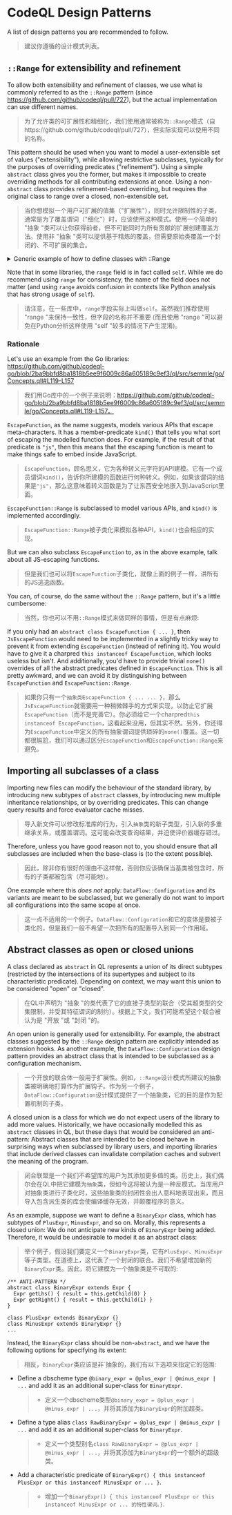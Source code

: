 # CodeQL Design Patterns

A list of design patterns you are recommended to follow.

> 建议你遵循的设计模式列表。

## `::Range` for extensibility and refinement

To allow both extensibility and refinement of classes, we use what is commonly referred to as the `::Range` pattern (since https://github.com/github/codeql/pull/727), but the actual implementation can use different names.

> 为了允许类的可扩展性和精细化，我们使用通常被称为`::Range`模式（自https://github.com/github/codeql/pull/727），但实际实现可以使用不同的名称。

This pattern should be used when you want to model a user-extensible set of values ("extensibility"), while allowing restrictive subclasses, typically for the purposes of overriding predicates ("refinement"). Using a simple `abstract` class gives you the former, but makes it impossible to create overriding methods for all contributing extensions at once. Using a non-`abstract` class provides refinement-based overriding, but requires the original class to range over a closed, non-extensible set.

> 当你想模拟一个用户可扩展的值集（"扩展性"），同时允许限制性的子类，通常是为了覆盖谓词（"细化"）时，应该使用这种模式。使用一个简单的 "抽象 "类可以让你获得前者，但不可能同时为所有贡献的扩展创建覆盖方法。使用非 "抽象 "类可以提供基于精炼的覆盖，但需要原始类覆盖一个封闭的、不可扩展的集合。

<details>
<summary>Generic example of how to define classes with ::Range</summary>
Using a single `abstract` class looks like this:

> 使用一个简单抽象类，如：

```ql
/** <QLDoc...> */
abstract class MySpecialExpr extends Expr {
  /** <QLDoc...> */
  abstract int memberPredicate();
}
class ConcreteSubclass extends MySpecialExpr { ... }
```

While this allows users of the library to add new types of `MySpecialExpr` (like, in this case, `ConcreteSubclass`), there is no way to override the implementations of `memberPredicate` of all extensions at once.

> 虽然这允许库的用户添加新类型的`MySpecialExpr`（比如，在本例中，`ConcreteSubclass`），但没有办法一次性覆盖所有扩展的`memberPredicate`的实现。

Applying the `::Range` pattern yields the following:

> 应用`::Range`模式可以得到以下结果:

```ql
/**
 * <QLDoc...>
 *
 * Extend this class to refine existing API models. If you want to model new APIs,
 * extend `MySpecialExpr::Range` instead.
 */
class MySpecialExpr extends Expr {
  MySpecialExpr::Range range;

  MySpecialExpr() { this = range }

  /** <QLDoc...> */
  int memberPredicate() { result = range.memberPredicate() }
}

/** Provides a class for modeling new <...> APIs. */
module MySpecialExpr {
  /**
   * <QLDoc...>
   *
   * Extend this class to model new APIs. If you want to refine existing API models,
   * extend `MySpecialExpr` instead.
   */
  abstract class Range extends Expr {
    /** <QLDoc...> */
    abstract int memberPredicate();
  }
}
```
Now, a concrete subclass can derive from `MySpecialExpr::Range` if it wants to extend the set of values in `MySpecialExpr`, and it will be required to implement the abstract `memberPredicate()`. Conversely, if it wants to refine `MySpecialExpr` and override `memberPredicate` for all extensions, it can do so by deriving from `MySpecialExpr` directly.

> 现在，一个具体的子类如果想扩展`MySpecialExpr::Range`中的值集，可以从`MySpecialExpr`派生，并且需要实现抽象的`memberPredicate()`。反之，如果它想完善`MySpecialExpr`，并覆盖`memberPredicate`进行所有扩展，则可以直接从`MySpecialExpr`中派生出来。

The key element of the pattern is to provide a field of type `MySpecialExpr::Range`, equating it to `this` in the characteristic predicate of `MySpecialExpr`. In member predicates, we can use either `this` or `range`, depending on which type has the API we need.

> 该模式的关键要素是提供一个类型为`MySpecialExpr::Range`的字段，将其等同于`MySpecialExpr`的特性谓词中的`this`。在成员谓词中，我们可以使用 "this "或 "range"，这取决于哪个类型有我们需要的API。

</details>

Note that in some libraries, the `range` field is in fact called `self`. While we do recommend using `range` for consistency, the name of the field does not matter (and using `range` avoids confusion in contexts like Python analysis that has strong usage of `self`).

> 请注意，在一些库中，`range`字段实际上叫做`self`。虽然我们推荐使用 "range "来保持一致性，但字段的名称并不重要 (而且使用 "range "可以避免在Python分析这样使用 "self "较多的情况下产生混淆)。

### Rationale

Let's use an example from the Go libraries: https://github.com/github/codeql-go/blob/2ba9bbfd8ba1818b5ee9f6009c86a605189c9ef3/ql/src/semmle/go/Concepts.qll#L119-L157

> 我们用Go库中的一个例子来说明：https://github.com/github/codeql-go/blob/2ba9bbfd8ba1818b5ee9f6009c86a605189c9ef3/ql/src/semmle/go/Concepts.qll#L119-L157。

`EscapeFunction`, as the name suggests, models various APIs that escape meta-characters. It has a member-predicate `kind()` that tells you what sort of escaping the modelled function does. For example, if the result of that predicate is `"js"`, then this means that the escaping function is meant to make things safe to embed inside JavaScript.

> `EscapeFunction`，顾名思义，它为各种转义元字符的API建模。它有一个成员谓词`kind()`，告诉你所建模的函数进行何种转义。例如，如果该谓词的结果是`"js"`，那么这意味着转义函数是为了让东西安全地嵌入到JavaScript里面。

`EscapeFunction::Range` is subclassed to model various APIs, and `kind()` is implemented accordingly.

> `EscapeFunction::Range`被子类化来模拟各种API，`kind()`也会相应的实现。

But we can also subclass `EscapeFunction` to, as in the above example, talk about all JS-escaping functions.

> 但是我们也可以将`EscapeFunction`子类化，就像上面的例子一样，讲所有的JS逃逸函数。

You can, of course, do the same without the `::Range` pattern, but it's a little cumbersome:

> 当然，你也可以不用`::Range`模式来做同样的事情，但是有点麻烦:

If you only had an `abstract class EscapeFunction { ... }`, then `JsEscapeFunction` would need to be implemented in a slightly tricky way to prevent it from extending `EscapeFunction` (instead of refining it). You would have to give it a charpred `this instanceof EscapeFunction`, which looks useless but isn't. And additionally, you'd have to provide trivial `none()` overrides of all the abstract predicates defined in `EscapeFunction`. This is all pretty awkward, and we can avoid it by distinguishing between `EscapeFunction` and `EscapeFunction::Range`.

> 如果你只有一个`抽象类EscapeFunction { ... ... }`，那么`JsEscapeFunction`就需要用一种稍微棘手的方式来实现，以防止它扩展`EscapeFunction`（而不是完善它）。你必须给它一个charpred`this instanceof EscapeFunction`，这看起来没用，但其实不然。另外，你还得为`EscapeFunction`中定义的所有抽象谓词提供琐碎的`none()`覆盖。这一切都很尴尬，我们可以通过区分`EscapeFunction`和`EscapeFunction::Range`来避免。


## Importing all subclasses of a class

Importing new files can modify the behaviour of the standard library, by introducing new subtypes of `abstract` classes, by introducing new multiple inheritance relationships, or by overriding predicates. This can change query results and force evaluator cache misses.

> 导入新文件可以修改标准库的行为，引入`抽象`类的新子类型，引入新的多重继承关系，或覆盖谓词。这可能会改变查询结果，并迫使评价器缓存错过。

Therefore, unless you have good reason not to, you should ensure that all subclasses are included when the base-class is (to the extent possible).

> 因此，除非你有很好的理由不这样做，否则你应该确保当基类被包含时，所有的子类都被包含（尽可能地）。

One example where this _does not_ apply: `DataFlow::Configuration` and its variants are meant to be subclassed, but we generally do not want to import all configurations into the same scope at once.

> 这一点不适用的一个例子。`DataFlow::Configuration`和它的变体是要被子类化的，但是我们一般不希望一次把所有的配置导入到同一个作用域。


## Abstract classes as open or closed unions

A class declared as `abstract` in QL represents a union of its direct subtypes (restricted by the intersections of its supertypes and subject to its characteristic predicate). Depending on context, we may want this union to be considered "open" or "closed".

> 在QL中声明为 "抽象 "的类代表了它的直接子类型的联合（受其超类型的交集限制，并受其特征谓词的制约）。根据上下文，我们可能希望这个联合被认为是 "开放 "或 "封闭 "的。

An open union is generally used for extensibility. For example, the abstract classes suggested by the `::Range` design pattern are explicitly intended as extension hooks. As another example, the `DataFlow::Configuration` design pattern provides an abstract class that is intended to be subclassed as a configuration mechanism.

> 一个开放的联合体一般用于扩展性。例如，`::Range`设计模式所建议的抽象类被明确地打算作为扩展钩子。作为另一个例子，`DataFlow::Configuration`设计模式提供了一个抽象类，它的目的是作为配置机制的子类。

A closed union is a class for which we do not expect users of the library to add more values. Historically, we have occasionally modelled this as `abstract` classes in QL, but these days that would be considered an anti-pattern: Abstract classes that are intended to be closed behave in surprising ways when subclassed by library users, and importing libraries that include derived classes can invalidate compilation caches and subvert the meaning of the program.

> 闭合联盟是一个我们不希望库的用户为其添加更多值的类。历史上，我们偶尔会在QL中把它建模为`抽象`类，但如今这将被认为是一种反模式。当库用户对抽象类进行子类化时，这些抽象类的封闭性会出人意料地表现出来，而且导入包含派生类的库会使编译缓存无效，并颠覆程序的意义。

As an example, suppose we want to define a `BinaryExpr` class, which has subtypes of `PlusExpr`, `MinusExpr`, and so on. Morally, this represents a closed union: We do not anticipate new kinds of `BinaryExpr` being added. Therefore, it would be undesirable to model it as an abstract class:

> 举个例子，假设我们要定义一个`BinaryExpr`类，它有`PlusExpr`、`MinusExpr`等子类型。在道德上，这代表了一个封闭的联合。我们不希望增加新的`BinaryExpr`类。因此，将它建模为一个抽象类是不可取的:

```ql
/** ANTI-PATTERN */
abstract class BinaryExpr extends Expr {
  Expr getLhs() { result = this.getChild(0) }
  Expr getRight() { result = this.getChild(1) }
}

class PlusExpr extends BinaryExpr {}
class MinusExpr extends BinaryExpr {}
...
```

Instead, the `BinaryExpr` class should be non-`abstract`, and we have the following options for specifying its extent:

> 相反，`BinaryExpr`类应该是非`抽象的，我们有以下选项来指定它的范围:

- Define a dbscheme type `@binary_expr = @plus_expr | @minus_expr | ...` and add it as an additional super-class for `BinaryExpr`.

    > - 定义一个dbscheme类型`@binary_expr = @plus_expr | @minus_expr | ...`，并将其添加为`BinaryExpr`的附加超类。

- Define a type alias `class RawBinaryExpr = @plus_expr | @minus_expr | ...` and add it as an additional super-class for `BinaryExpr`.

    > - 定义一个类型别名`class RawBinaryExpr = @plus_expr | @minus_expr | ...`，并将其添加为`BinaryExpr`的一个额外的超级类。

- Add a characteristic predicate of `BinaryExpr() { this instanceof PlusExpr or this instanceof MinusExpr or ... }`.

    > - 增加一个`BinaryExpr() { this instanceof PlusExpr or this instanceof MinusExpr or ... 的特性谓词。}`.

